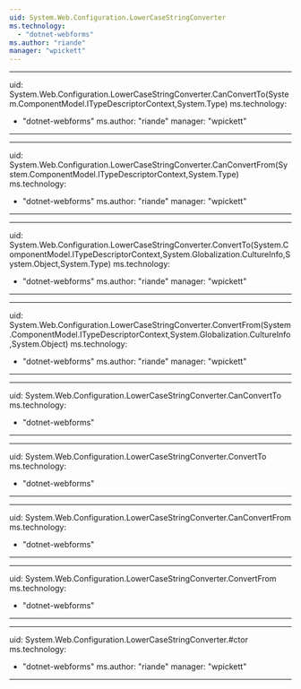 ```yaml
---
uid: System.Web.Configuration.LowerCaseStringConverter
ms.technology: 
  - "dotnet-webforms"
ms.author: "riande"
manager: "wpickett"
---
```


---
uid: System.Web.Configuration.LowerCaseStringConverter.CanConvertTo(System.ComponentModel.ITypeDescriptorContext,System.Type)
ms.technology: 
  - "dotnet-webforms"
ms.author: "riande"
manager: "wpickett"
---

---
uid: System.Web.Configuration.LowerCaseStringConverter.CanConvertFrom(System.ComponentModel.ITypeDescriptorContext,System.Type)
ms.technology: 
  - "dotnet-webforms"
ms.author: "riande"
manager: "wpickett"
---

---
uid: System.Web.Configuration.LowerCaseStringConverter.ConvertTo(System.ComponentModel.ITypeDescriptorContext,System.Globalization.CultureInfo,System.Object,System.Type)
ms.technology: 
  - "dotnet-webforms"
ms.author: "riande"
manager: "wpickett"
---

---
uid: System.Web.Configuration.LowerCaseStringConverter.ConvertFrom(System.ComponentModel.ITypeDescriptorContext,System.Globalization.CultureInfo,System.Object)
ms.technology: 
  - "dotnet-webforms"
ms.author: "riande"
manager: "wpickett"
---

---
uid: System.Web.Configuration.LowerCaseStringConverter.CanConvertTo
ms.technology: 
  - "dotnet-webforms"
---

---
uid: System.Web.Configuration.LowerCaseStringConverter.ConvertTo
ms.technology: 
  - "dotnet-webforms"
---

---
uid: System.Web.Configuration.LowerCaseStringConverter.CanConvertFrom
ms.technology: 
  - "dotnet-webforms"
---

---
uid: System.Web.Configuration.LowerCaseStringConverter.ConvertFrom
ms.technology: 
  - "dotnet-webforms"
---

---
uid: System.Web.Configuration.LowerCaseStringConverter.#ctor
ms.technology: 
  - "dotnet-webforms"
ms.author: "riande"
manager: "wpickett"
---

